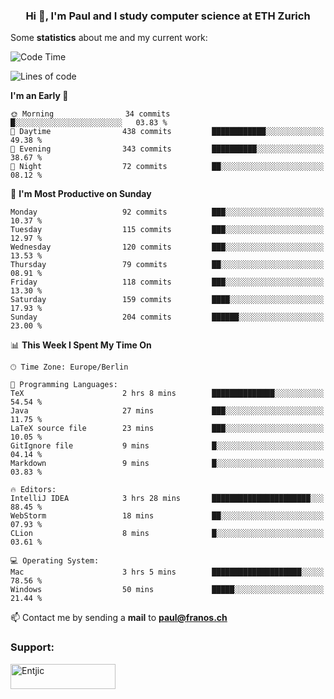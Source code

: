 <h3 align="center">Hi 👋, I'm Paul and I study computer science at ETH Zurich</h3>


Some **statistics** about me and my current work:

<!--START_SECTION:waka-->
![Code Time](http://img.shields.io/badge/Code%20Time-1%2C282%20hrs%2045%20mins-blue)

![Lines of code](https://img.shields.io/badge/From%20Hello%20World%20I%27ve%20Written-1.8%20million%20lines%20of%20code-blue)

**I'm an Early 🐤** 

```text
🌞 Morning                34 commits          █░░░░░░░░░░░░░░░░░░░░░░░░   03.83 % 
🌆 Daytime                438 commits         ████████████░░░░░░░░░░░░░   49.38 % 
🌃 Evening                343 commits         ██████████░░░░░░░░░░░░░░░   38.67 % 
🌙 Night                  72 commits          ██░░░░░░░░░░░░░░░░░░░░░░░   08.12 % 
```
📅 **I'm Most Productive on Sunday** 

```text
Monday                   92 commits          ███░░░░░░░░░░░░░░░░░░░░░░   10.37 % 
Tuesday                  115 commits         ███░░░░░░░░░░░░░░░░░░░░░░   12.97 % 
Wednesday                120 commits         ███░░░░░░░░░░░░░░░░░░░░░░   13.53 % 
Thursday                 79 commits          ██░░░░░░░░░░░░░░░░░░░░░░░   08.91 % 
Friday                   118 commits         ███░░░░░░░░░░░░░░░░░░░░░░   13.30 % 
Saturday                 159 commits         ████░░░░░░░░░░░░░░░░░░░░░   17.93 % 
Sunday                   204 commits         ██████░░░░░░░░░░░░░░░░░░░   23.00 % 
```


📊 **This Week I Spent My Time On** 

```text
🕑︎ Time Zone: Europe/Berlin

💬 Programming Languages: 
TeX                      2 hrs 8 mins        ██████████████░░░░░░░░░░░   54.54 % 
Java                     27 mins             ███░░░░░░░░░░░░░░░░░░░░░░   11.75 % 
LaTeX source file        23 mins             ███░░░░░░░░░░░░░░░░░░░░░░   10.05 % 
GitIgnore file           9 mins              █░░░░░░░░░░░░░░░░░░░░░░░░   04.14 % 
Markdown                 9 mins              █░░░░░░░░░░░░░░░░░░░░░░░░   03.83 % 

🔥 Editors: 
IntelliJ IDEA            3 hrs 28 mins       ██████████████████████░░░   88.45 % 
WebStorm                 18 mins             ██░░░░░░░░░░░░░░░░░░░░░░░   07.93 % 
CLion                    8 mins              █░░░░░░░░░░░░░░░░░░░░░░░░   03.61 % 

💻 Operating System: 
Mac                      3 hrs 5 mins        ████████████████████░░░░░   78.56 % 
Windows                  50 mins             █████░░░░░░░░░░░░░░░░░░░░   21.44 % 
```


<!--END_SECTION:waka-->

📫 Contact me by sending a **mail** to **paul@franos.ch**

<h3 align="left">Support:</h3>
<p><a href="https://ko-fi.com/Entjic"> <img align="left" src="https://cdn.ko-fi.com/cdn/kofi3.png?v=3" height="40" width="168" alt="Entjic" /></a></p>

